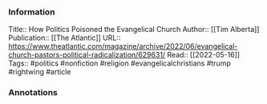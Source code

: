 
### Information
Title:: How Politics Poisoned the Evangelical Church
Author:: [[Tim Alberta]]
Publication:: [[The Atlantic]]
URL:: https://www.theatlantic.com/magazine/archive/2022/06/evangelical-church-pastors-political-radicalization/629631/
Read:: [[2022-05-16]]
Tags:: #politics #nonfiction #religion #evangelicalchristians #trump #rightwing 
#article

### Annotations
